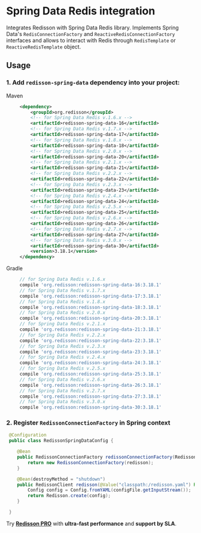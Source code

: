 # Spring Data Redis integration

Integrates Redisson with Spring Data Redis library. Implements Spring Data's `RedisConnectionFactory` and `ReactiveRedisConnectionFactory` interfaces and allows to interact with Redis through `RedisTemplate` or `ReactiveRedisTemplate` object.

## Usage

### 1. Add `redisson-spring-data` dependency into your project:

Maven

```xml
     <dependency>
         <groupId>org.redisson</groupId>
         <!-- for Spring Data Redis v.1.6.x -->
         <artifactId>redisson-spring-data-16</artifactId>
         <!-- for Spring Data Redis v.1.7.x -->
         <artifactId>redisson-spring-data-17</artifactId>
         <!-- for Spring Data Redis v.1.8.x -->
         <artifactId>redisson-spring-data-18</artifactId>
         <!-- for Spring Data Redis v.2.0.x -->
         <artifactId>redisson-spring-data-20</artifactId>
         <!-- for Spring Data Redis v.2.1.x -->
         <artifactId>redisson-spring-data-21</artifactId>
         <!-- for Spring Data Redis v.2.2.x -->
         <artifactId>redisson-spring-data-22</artifactId>
         <!-- for Spring Data Redis v.2.3.x -->
         <artifactId>redisson-spring-data-23</artifactId>
         <!-- for Spring Data Redis v.2.4.x -->
         <artifactId>redisson-spring-data-24</artifactId>
         <!-- for Spring Data Redis v.2.5.x -->
         <artifactId>redisson-spring-data-25</artifactId>
         <!-- for Spring Data Redis v.2.6.x -->
         <artifactId>redisson-spring-data-26</artifactId>
         <!-- for Spring Data Redis v.2.7.x -->
         <artifactId>redisson-spring-data-27</artifactId>
         <!-- for Spring Data Redis v.3.0.x -->
         <artifactId>redisson-spring-data-30</artifactId>
         <version>3.18.1</version>
     </dependency>
```

Gradle

```groovy
     // for Spring Data Redis v.1.6.x
     compile 'org.redisson:redisson-spring-data-16:3.18.1'
     // for Spring Data Redis v.1.7.x
     compile 'org.redisson:redisson-spring-data-17:3.18.1'
     // for Spring Data Redis v.1.8.x
     compile 'org.redisson:redisson-spring-data-18:3.18.1'
     // for Spring Data Redis v.2.0.x
     compile 'org.redisson:redisson-spring-data-20:3.18.1'
     // for Spring Data Redis v.2.1.x
     compile 'org.redisson:redisson-spring-data-21:3.18.1'
     // for Spring Data Redis v.2.2.x
     compile 'org.redisson:redisson-spring-data-22:3.18.1'
     // for Spring Data Redis v.2.3.x
     compile 'org.redisson:redisson-spring-data-23:3.18.1'
     // for Spring Data Redis v.2.4.x
     compile 'org.redisson:redisson-spring-data-24:3.18.1'
     // for Spring Data Redis v.2.5.x
     compile 'org.redisson:redisson-spring-data-25:3.18.1'
     // for Spring Data Redis v.2.6.x
     compile 'org.redisson:redisson-spring-data-26:3.18.1'
     // for Spring Data Redis v.2.7.x
     compile 'org.redisson:redisson-spring-data-27:3.18.1'
     // for Spring Data Redis v.3.0.x
     compile 'org.redisson:redisson-spring-data-30:3.18.1'
```

### 2. Register `RedissonConnectionFactory` in Spring context

```java
 @Configuration
 public class RedissonSpringDataConfig {

    @Bean
    public RedissonConnectionFactory redissonConnectionFactory(RedissonClient redisson) {
        return new RedissonConnectionFactory(redisson);
    }

    @Bean(destroyMethod = "shutdown")
    public RedissonClient redisson(@Value("classpath:/redisson.yaml") Resource configFile) throws IOException {
        Config config = Config.fromYAML(configFile.getInputStream());
        return Redisson.create(config);
    }

 }
```
Try __[Redisson PRO](https://redisson.pro)__ with **ultra-fast performance** and **support by SLA**.
